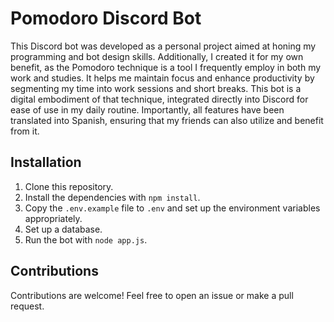 # Pomodoro Discord Bot

This Discord bot was developed as a personal project aimed at honing my programming and bot design skills. Additionally, I created it for my own benefit, as the Pomodoro technique is a tool I frequently employ in both my work and studies. It helps me maintain focus and enhance productivity by segmenting my time into work sessions and short breaks. This bot is a digital embodiment of that technique, integrated directly into Discord for ease of use in my daily routine. Importantly, all features have been translated into Spanish, ensuring that my friends can also utilize and benefit from it.

## Installation

1. Clone this repository.
2. Install the dependencies with `npm install`.
3. Copy the `.env.example` file to `.env` and set up the environment variables appropriately.
4. Set up a database.
5. Run the bot with `node app.js`.

## Contributions

Contributions are welcome! Feel free to open an issue or make a pull request.
